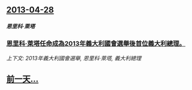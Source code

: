 ## [2013-04-28](/news/2013/04/28/index.md)

##### 恩里科·萊塔
### [ 恩里科·萊塔任命成為2013年義大利國會選舉後首位義大利總理。](/news/2013/04/28/恩里科-萊塔任命成為2013年義大利國會選舉後首位義大利總理.md)
_上下文: 2013年義大利國會選舉, 恩里科·萊塔, 義大利總理_

## [前一天...](/news/2013/04/27/index.md)

